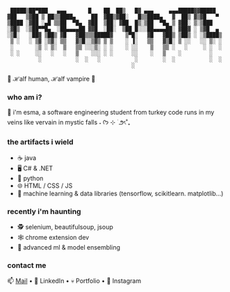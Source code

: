 ```
 █████▒██▀███   ▄▄▄       █    ██  ██▒   █▓ ▄▄▄     ▄▄▄█████▓▓█████ 
▓██   ▒▓██ ▒ ██▒▒████▄     ██  ▓██▒▓██░   █▒▒████▄   ▓  ██▒ ▓▒▓█   ▀ 
▒████ ░▓██ ░▄█ ▒▒██  ▀█▄  ▓██  ▒██░ ▓██  █▒░▒██  ▀█▄ ▒ ▓██░ ▒░▒███   
░▓█▒  ░▒██▀▀█▄  ░██▄▄▄▄██ ▓▓█  ░██░  ▒██ █░░░██▄▄▄▄██░ ▓██▓ ░ ▒▓█  ▄ 
░▒█░   ░██▓ ▒██▒ ▓█   ▓██▒▒▒█████▓    ▒▀█░   ▓█   ▓██▒ ▒██▒ ░ ░▒████▒
 ▒ ░   ░ ▒▓ ░▒▓░ ▒▒   ▓▒█░░▒▓▒ ▒ ▒    ░ ▐░   ▒▒   ▓▒█░ ▒ ░░   ░░ ▒░ ░
 ░       ░▒ ░ ▒░  ▒   ▒▒ ░░░▒░ ░ ░    ░ ░░    ▒   ▒▒ ░   ░     ░ ░  ░
 ░ ░     ░░   ░   ░   ▒    ░░░ ░ ░      ░░    ░   ▒    ░         ░   
          ░           ░  ░   ░           ░        ░  ░           ░  ░
                                        ░                            
```
🦇 ℋalf human, ℋalf vampire 🦇

### who am i?
🖤 i'm esma, a software engineering student from turkey
code runs in my veins like vervain in mystic falls ˖ ᡣ𐭩 ⊹ ࣪  ౨ৎ˚₊

### the artifacts i wield
- ☕ java
- 🖥️ C# & .NET
- 🐍 python
- 🌐 HTML / CSS / JS
- 🧠 machine learning & data libraries (tensorflow, scikitlearn. matplotlib...)

### recently i'm haunting
- 🕵️ selenium, beautifulsoup, jsoup
- 🕸️ chrome extension dev
- 🧲 advanced ml & model ensembling

### contact me
📫 [Mail](mailto:esmaasyldrm@gmail.com) • 💼 LinkedIn • 💀 Portfolio • 📸 Instagram

